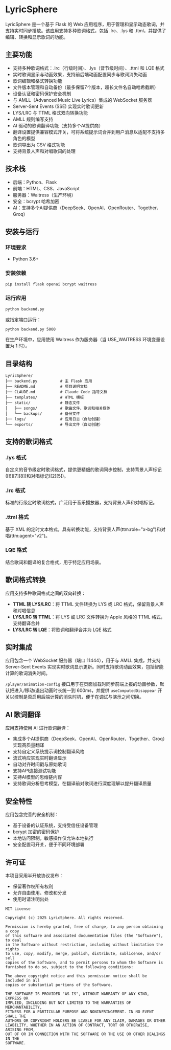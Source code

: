 # LyricSphere

LyricSphere 是一个基于 Flask 的 Web 应用程序，用于管理和显示动态歌词，并支持实时同步播放。该应用支持多种歌词格式，包括 .lrc、.lys 和 .ttml，并提供了编辑、转换和显示歌词的功能。

## 主要功能

- 支持多种歌词格式：.lrc（行级时间）、.lys（音节级时间）、.ttml 和 LQE 格式
- 实时歌词显示与动画效果，支持前后端动画配置同步与歌词消失动画
- 歌词编辑和格式转换功能
- 文件版本管理和自动备份（最多保留7个版本，超长文件名自动哈希截断）
- 设备认证和密码保护安全机制
- 与 AMLL（Advanced Music Live Lyrics）集成的 WebSocket 服务器
- Server-Sent Events (SSE) 实现实时歌词更新
- LYS/LRC 与 TTML 格式双向转换功能
- AMLL 规则编写支持
- AI 驱动的歌词翻译功能（支持多个AI提供商）
- 翻译设置提供兼容模式开关，可将系统提示词合并到用户消息以适配不支持多角色的模型
- 歌词导出为 CSV 格式功能
- 支持背景人声和对唱歌词的处理

## 技术栈

- 后端：Python、Flask
- 前端：HTML、CSS、JavaScript
- 服务器：Waitress（生产环境）
- 安全：bcrypt 哈希加密
- AI：支持多个AI提供商（DeepSeek、OpenAI、OpenRouter、Together、Groq）

## 安装与运行

### 环境要求

- Python 3.6+

### 安装依赖

```bash
pip install flask openai bcrypt waitress
```

### 运行应用

```bash
python backend.py
```

或指定端口运行：

```bash
python backend.py 5000
```

在生产环境中，应用使用 Waitress 作为服务器（当 USE_WAITRESS 环境变量设置为 1 时）。

## 目录结构

```
LyricSphere/
├── backend.py          # 主 Flask 应用
├── README.md           # 项目说明文档
├── CLAUDE.md           # Claude Code 指导文档
├── templates/          # HTML 模板
├── static/             # 静态文件
│   ├── songs/          # 歌曲文件、歌词和相关媒体
│   └── backups/        # 备份文件
├── logs/               # 应用日志（自动创建）
└── exports/            # 导出文件（自动创建）
```

## 支持的歌词格式

### .lys 格式
自定义的音节级定时歌词格式，提供更精细的歌词同步控制，支持背景人声标记([6][7][8])和对唱标记([2][5])。

### .lrc 格式
标准的行级定时歌词格式，广泛用于音乐播放器，支持背景人声和对唱标记。

### .ttml 格式
基于 XML 的定时文本格式，具有转换功能，支持背景人声(ttm:role="x-bg")和对唱(ttm:agent="v2")。

### LQE 格式
结合歌词和翻译的复合格式，用于特定应用场景。

## 歌词格式转换

应用支持多种歌词格式之间的双向转换：
- **TTML 转 LYS/LRC**：将 TTML 文件转换为 LYS 或 LRC 格式，保留背景人声和对唱信息
- **LYS/LRC 转 TTML**：将 LYS 或 LRC 文件转换为 Apple 风格的 TTML 格式，支持翻译合并
- **LYS/LRC 转 LQE**：将歌词和翻译合并为 LQE 格式

## 实时集成

应用包含一个 WebSocket 服务器（端口 11444），用于与 AMLL 集成，并支持 Server-Sent Events 实现实时歌词显示更新。同时支持歌词动画效果，包括智能计算的歌词消失时间。

`/player/animation-config` 接口用于在页面加载时同步前端上报的动画参数，默认把进入/移动/退出动画时长统一到 600ms，并提供 `useComputedDisappear` 开关以控制是否启用后端计算的消失时机，便于在调试与演示之间切换。

## AI 歌词翻译

应用支持使用 AI 进行歌词翻译：
- 集成多个AI提供商（DeepSeek、OpenAI、OpenRouter、Together、Groq）实现高质量翻译
- 支持自定义系统提示词控制翻译风格
- 流式响应实现实时翻译显示
- 自动对齐时间戳与原始歌词
- 支持API连接测试功能
- 支持AI模型的思维链内容
- 支持歌词分析思考模型，在翻译前对歌词进行深度理解以提升翻译质量

## 安全特性

应用包含完善的安全机制：
- 基于设备的认证系统，支持受信任设备管理
- bcrypt 加密的密码保护
- 本地访问限制，敏感操作仅允许本地执行
- 安全配置可开关，便于不同环境部署

## 许可证

本项目采用半开放协议发布：

- 保留著作权所有权利
- 允许自由使用、修改和分发
- 使用时请注明出处

```
MIT License

Copyright (c) 2025 LyricSphere. All rights reserved.

Permission is hereby granted, free of charge, to any person obtaining a copy
of this software and associated documentation files (the "Software"), to deal
in the Software without restriction, including without limitation the rights
to use, copy, modify, merge, publish, distribute, sublicense, and/or sell
copies of the Software, and to permit persons to whom the Software is
furnished to do so, subject to the following conditions:

The above copyright notice and this permission notice shall be included in all
copies or substantial portions of the Software.

THE SOFTWARE IS PROVIDED "AS IS", WITHOUT WARRANTY OF ANY KIND, EXPRESS OR
IMPLIED, INCLUDING BUT NOT LIMITED TO THE WARRANTIES OF MERCHANTABILITY,
FITNESS FOR A PARTICULAR PURPOSE AND NONINFRINGEMENT. IN NO EVENT SHALL THE
AUTHORS OR COPYRIGHT HOLDERS BE LIABLE FOR ANY CLAIM, DAMAGES OR OTHER
LIABILITY, WHETHER IN AN ACTION OF CONTRACT, TORT OR OTHERWISE, ARISING FROM,
OUT OF OR IN CONNECTION WITH THE SOFTWARE OR THE USE OR OTHER DEALINGS IN THE
SOFTWARE.
```
